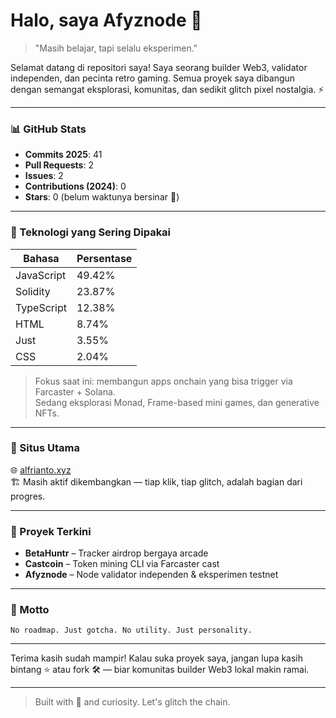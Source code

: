 # Halo, saya Afyznode 👾

> "Masih belajar, tapi selalu eksperimen."

Selamat datang di repositori saya! Saya seorang builder Web3, validator independen, dan pecinta retro gaming. Semua proyek saya dibangun dengan semangat eksplorasi, komunitas, dan sedikit glitch pixel nostalgia. ⚡

---

### 📊 GitHub Stats
- **Commits 2025**: 41
- **Pull Requests**: 2
- **Issues**: 2
- **Contributions (2024)**: 0
- **Stars**: 0 (belum waktunya bersinar 🌟)

---

### 🔧 Teknologi yang Sering Dipakai
| Bahasa       | Persentase |
|--------------|-------------|
| JavaScript   | 49.42%      |
| Solidity     | 23.87%      |
| TypeScript   | 12.38%      |
| HTML         | 8.74%       |
| Just         | 3.55%       |
| CSS          | 2.04%       |

> Fokus saat ini: membangun apps onchain yang bisa trigger via Farcaster + Solana.  
> Sedang eksplorasi Monad, Frame-based mini games, dan generative NFTs.

---

### 📍 Situs Utama
🌐 [alfrianto.xyz](https://alfrianto.xyz/)  
🏗️ Masih aktif dikembangkan — tiap klik, tiap glitch, adalah bagian dari progres.

---

### 📌 Proyek Terkini
- **BetaHuntr** – Tracker airdrop bergaya arcade
- **Castcoin** – Token mining CLI via Farcaster cast
- **Afyznode** – Node validator independen & eksperimen testnet

---

### 🧠 Motto
`No roadmap. Just gotcha. No utility. Just personality.`

---

Terima kasih sudah mampir! Kalau suka proyek saya, jangan lupa kasih bintang ⭐ atau fork 🛠️ — biar komunitas builder Web3 lokal makin ramai.

---
> Built with 💾 and curiosity. Let's glitch the chain.

